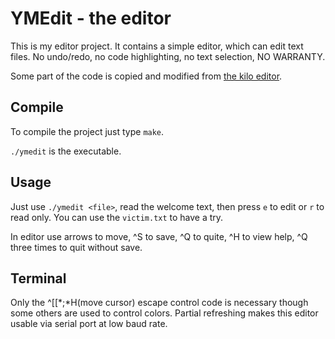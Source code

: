# YMEdit - the editor

This is my editor project. It contains a simple editor, which can edit text files. No undo/redo, no code highlighting, no text selection, NO WARRANTY. 

Some part of the code is copied and modified from [the kilo editor](github.com/antirez/kilo).

## Compile

To compile the project just type `make`.

`./ymedit` is the executable. 

## Usage

Just use `./ymedit <file>`, read the welcome text, then press `e` to edit or `r` to read only. You can use the `victim.txt` to have a try. 

In editor use arrows to move, ^S to save, ^Q to quite, ^H to view help, ^Q three times to quit without save. 

## Terminal

Only the ^[[\*;\*H(move cursor) escape control code is necessary though some others are used to control colors. Partial refreshing makes this editor usable via serial port at low baud rate. 